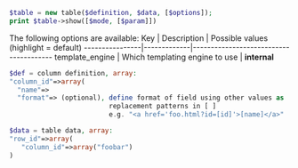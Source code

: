 ```php
$table = new table($definition, $data, [$options]);
print $table->show([$mode, [$param]])
```

The following options are available:
Key             | Description | Possible values (highlight = default)
----------------|-------------|---------------------------------------
template_engine | Which templating engine to use | **internal**


```php
$def = column definition, array:
"column_id"=>array(
  "name"=>
  "format"=> (optional), define format of field using other values as 
                         replacement patterns in [ ]
                         e.g. "<a href='foo.html?id=[id]'>[name]</a>"

$data = table data, array:
"row_id"=>array(
   "column_id"=>array("foobar")
)
```
